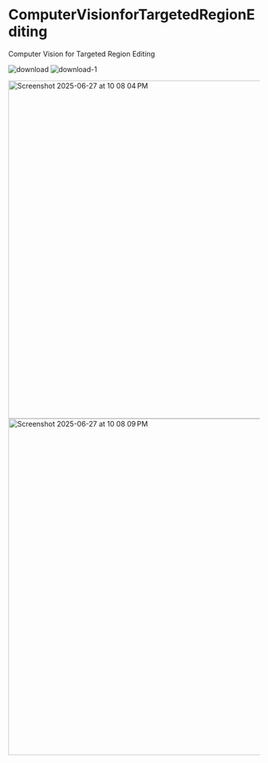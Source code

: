 # ComputerVisionforTargetedRegionEditing
Computer Vision for Targeted Region Editing

![download](https://github.com/user-attachments/assets/45e28b47-59b0-49b3-aa35-a6a4ff7e283a)
![download-1](https://github.com/user-attachments/assets/04704fef-f710-450c-89cf-43509c9b471b)

<img width="677" alt="Screenshot 2025-06-27 at 10 08 04 PM" src="https://github.com/user-attachments/assets/3e262788-9044-4357-a24e-760707982db8" />
<img width="674" alt="Screenshot 2025-06-27 at 10 08 09 PM" src="https://github.com/user-attachments/assets/71a60651-4837-43c3-9779-7fc0bf49cfc3" />


